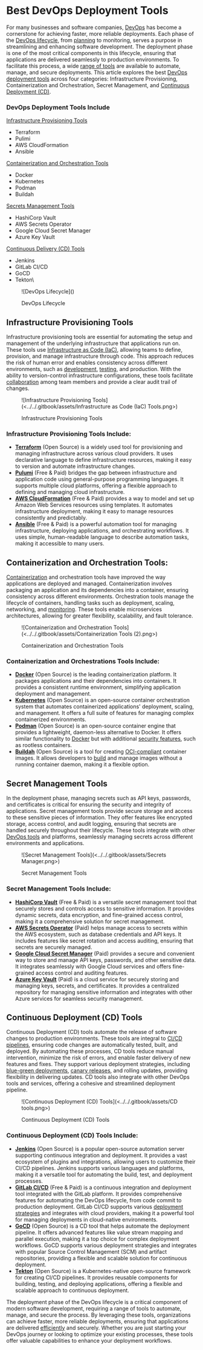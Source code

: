# Best DevOps Deployment Tools

For many businesses and software companies, [DevOps](https://pagertree.com/learn/devops/what-is-devops) has become a cornerstone for achieving faster, more reliable deployments. Each phase of the [DevOps lifecycle](https://pagertree.com/learn/devops/what-is-devops/what-is-a-devops-pipeline), from [planning](https://pagertree.com/learn/devops/best-devops-tools/best-devops-planning-tools) to monitoring, serves a purpose in streamlining and enhancing software development.  The deployment phase is one of the most critical components in this lifecycle, ensuring that applications are delivered seamlessly to production environments. To facilitate this process, a wide [range of tools](https://pagertree.com/learn/devops/best-devops-tools) are available to automate, manage, and secure deployments. This article explores the best [DevOps deployment tools](https://pagertree.com/learn/devops/what-is-devops/best-ci-cd-tools) across four categories: Infrastructure Provisioning, Containerization and Orchestration, Secret Management, and [Continuous Deployment (CD)](https://pagertree.com/learn/devops/what-is-devops/what-is-ci-cd#key-components-of-cd).

### **DevOps Deployment Tools Include**

[Infrastructure Provisioning Tools](https://docs.google.com/document/d/1viaHEAoEhY541ERKzKVpUMcOsxyEkCGxAoMU52S8vkI/edit#heading=h.zcaqwza8qzri)

* Terraform
* Pulimi
* AWS CloudFormation
* Ansible

[Containerization and Orchestration Tools](https://docs.google.com/document/d/1viaHEAoEhY541ERKzKVpUMcOsxyEkCGxAoMU52S8vkI/edit#heading=h.3dmc5wf5gc2y)

* Docker
* Kubernetes
* Podman
* Buildah

[Secrets Management Tools](https://docs.google.com/document/d/1viaHEAoEhY541ERKzKVpUMcOsxyEkCGxAoMU52S8vkI/edit#heading=h.ka1i42a31uy3)

* HashiCorp Vault
* AWS Secrets Operator&#x20;
* Google Cloud Secret Manager
* Azure Key Vault

[Continuous Delivery (CD) Tools](https://docs.google.com/document/d/1viaHEAoEhY541ERKzKVpUMcOsxyEkCGxAoMU52S8vkI/edit#heading=h.3pyal54wci2v)

* Jenkins
* GitLab CI/CD
* GoCD
* Tekton\


<figure>![DevOps Lifecycle](<https://lh7-rt.googleusercontent.com/docsz/AD_4nXdWB7X8UCDNUZkduUP40O4ZFTcwuA5aPvt_aZzh8HNgWi3_L7VsDfmO96SR_ZNj732lFlOIv4gH4pnmGfJuBiHnBMz1KscgIK5RS9LzyqIcBMbSSKyvhcj0M-nmHxVy0wSq1qhqaEiNSCOr5yiepbXbL6w_?key=aZh25J8kvuXTOiET7L8NvA>)<figcaption><p>DevOps Lifecycle</p></figcaption></figure>

## Infrastructure Provisioning Tools

Infrastructure provisioning tools are essential for automating the setup and management of the underlying infrastructure that applications run on. These tools use [Infrastructure as Code (IaC)](https://pagertree.com/learn/devops/what-is-devops/top-25-devops-interview-questions#id-11.-what-is-infrastructure-as-code-iac), allowing teams to define, provision, and manage infrastructure through code. This approach reduces the risk of human error and enables consistency across different environments, such as [development](https://pagertree.com/learn/devops/best-devops-tools/best-devops-build-tools), [testing](https://pagertree.com/learn/devops/best-devops-tools/best-devops-testing-tools), and production. With the ability to version-control infrastructure configurations, these tools facilitate [collaboration](https://pagertree.com/learn/devops/what-is-devops/what-are-the-benefits-of-devops#id-2.-enhanced-collaboration-and-communication) among team members and provide a clear audit trail of changes.

<figure>![Infrastructure Provisioning Tools](<../../.gitbook/assets/Infrastructure as Code (IaC) Tools.png>)<figcaption><p>Infrastructure Provisioning Tools</p></figcaption></figure>

### Infrastructure Provisioning Tools Include:

* [**Terraform**](https://www.terraform.io/use-cases/infrastructure-as-code) (Open Source) is a widely used tool for provisioning and managing infrastructure across various cloud providers. It uses declarative language to define infrastructure resources, making it easy to version and automate infrastructure changes.
* [**Pulumi**](https://www.pulumi.com/) (Free & Paid) bridges the gap between infrastructure and application code using general-purpose programming languages. It supports multiple cloud platforms, offering a flexible approach to defining and managing cloud infrastructure.
* [**AWS CloudFormation**](https://aws.amazon.com/cloudformation/) (Free & Paid) provides a way to model and set up Amazon Web Services resources using templates. It automates infrastructure deployment, making it easy to manage resources consistently and predictably.
* [**Ansible**](https://www.ansible.com/) (Free & Paid) is a powerful automation tool for managing infrastructure, deploying applications, and orchestrating workflows. It uses simple, human-readable language to describe automation tasks, making it accessible to many users.

## Containerization and Orchestration Tools:

[Containerization](https://pagertree.com/learn/docker/containers) and orchestration tools have improved the way applications are deployed and managed. Containerization involves packaging an application and its dependencies into a container, ensuring consistency across different environments. Orchestration tools manage the lifecycle of containers, handling tasks such as deployment, scaling, networking, and [monitoring](https://pagertree.com/blog/system-monitoring-7-best-apm-tools). These tools enable microservices architectures, allowing for greater flexibility, scalability, and fault tolerance.&#x20;

<figure>![Containerization and Orchestration Tools](<../../.gitbook/assets/Containerization Tools (2).png>)<figcaption><p>Containerization and Orchestration Tools</p></figcaption></figure>

### Containerization and Orchestrations Tools Include:

* [**Docker**](https://www.docker.com/) (Open Source) is the leading containerization platform. It packages applications and their dependencies into containers. It provides a consistent runtime environment, simplifying application deployment and management.
* [**Kubernetes**](https://kubernetes.io/) (Open Source)  is an open-source container orchestration system that automates containerized applications' deployment, scaling, and management. It offers a full suite of features for managing complex containerized environments.
* [**Podman**](https://podman.io/) (Open Source) is an open-source container engine that provides a lightweight, daemon-less alternative to Docker. It offers similar functionality to [Docker](https://pagertree.com/learn/docker/overview) but with additional [security features](https://pagertree.com/learn/devops/what-is-devops/what-is-devsecops), such as rootless containers.
* [**Buildah**](https://buildah.io/) (Open Source) is a tool for creating [OCI-compliant](https://opencontainers.org/) container images. It allows developers to [build](https://pagertree.com/learn/devops/best-devops-tools/best-devops-build-tools) and manage images without a running container daemon, making it a flexible option.

## Secret Management Tools

In the deployment phase, managing secrets such as API keys, passwords, and certificates is critical for ensuring the security and integrity of applications. Secret management tools provide secure storage and access to these sensitive pieces of information. They offer features like encrypted storage, access control, and audit logging, ensuring that secrets are handled securely throughout their lifecycle. These tools integrate with other [DevOps tools](https://pagertree.com/learn/devops/what-is-devops/devops-vs.-agile#how-do-devops-and-agile-work-together) and platforms, seamlessly managing secrets across different environments and applications.

<figure>![Secret Management Tools](<../../.gitbook/assets/Secrets Manager.png>)<figcaption><p>Secret Management Tools</p></figcaption></figure>

### Secret Management Tools Include:

* [**HashiCorp Vault**](https://www.hashicorp.com/products/vault) (Free & Paid) is a versatile secret management tool that securely stores and controls access to sensitive information. It provides dynamic secrets, data encryption, and fine-grained access control, making it a comprehensive solution for secret management.
* [**AWS Secrets Operator**](https://aws.amazon.com/secrets-manager/) (Paid) helps manage access to secrets within the AWS ecosystem, such as database credentials and API keys. It includes features like secret rotation and access auditing, ensuring that secrets are securely managed.
* [**Google Cloud Secret Manager**](https://cloud.google.com/security/products/secret-manager) (Paid) provides a secure and convenient way to store and manage API keys, passwords, and other sensitive data. It integrates seamlessly with Google Cloud services and offers fine-grained access control and auditing features.
* [**Azure Key Vault**](https://azure.microsoft.com/en-us/products/key-vault/) (Paid) is a cloud service for securely storing and managing keys, secrets, and certificates. It provides a centralized repository for managing sensitive information and integrates with other Azure services for seamless security management.

## Continuous Deployment (CD) Tools

Continuous Deployment (CD) tools automate the release of software changes to production environments. These tools are integral to [CI/CD pipelines](https://pagertree.com/learn/devops/what-is-devops/what-is-ci-cd), ensuring code changes are automatically tested, built, and deployed. By automating these processes, CD tools reduce manual intervention, minimize the risk of errors, and enable faster delivery of new features and fixes. They support various deployment strategies, including [blue-green deployments](https://pagertree.com/learn/devops/what-is-site-reliability-engineering-sre/what-is-blue-green-deployment), [canary releases](https://pagertree.com/learn/devops/what-is-site-reliability-engineering-sre/what-is-a-canary-deployment), and rolling updates, providing flexibility in delivering updates. CD tools also integrate with other DevOps tools and services, offering a cohesive and streamlined deployment pipeline.

<figure>![Continuous Deployment (CD) Tools](<../../.gitbook/assets/CD tools.png>)<figcaption><p>Continuous Deployment (CD) Tools</p></figcaption></figure>

### Continuous Deployment (CD) Tools Include:

* [**Jenkins**](https://www.jenkins.io/) (Open Source) is a popular open-source automation server supporting continuous integration and deployment. It provides a vast ecosystem of plugins and integrations, allowing users to customize their CI/CD pipelines. Jenkins supports various languages and platforms, making it a versatile tool for automating the build, test, and deployment processes.
* [**GitLab CI/CD**](https://about.gitlab.com/solutions/continuous-integration/) (Free & Paid) is a continuous integration and deployment tool integrated with the GitLab platform. It provides comprehensive features for automating the DevOps lifecycle, from code commit to production deployment. GitLab CI/CD supports various [deployment strategies](https://pagertree.com/learn/devops/what-is-site-reliability-engineering-sre/what-is-blue-green-deployment) and integrates with cloud providers, making it a powerful tool for managing deployments in cloud-native environments.
* [**GoCD**](https://www.gocd.org/index.html) (Open Source) is a CD tool that helps automate the deployment pipeline. It offers advanced features like value stream mapping and parallel execution, making it a top choice for complex deployment workflows. GoCD supports various deployment strategies and integrates with popular Source Control Management (SCM) and artifact repositories, providing a flexible and scalable solution for continuous deployment.
* [**Tekton**](https://tekton.dev/) (Open Source) is a Kubernetes-native open-source framework for creating CI/CD pipelines. It provides reusable components for building, testing, and deploying applications, offering a flexible and scalable approach to continuous deployment.

The deployment phase of the DevOps lifecycle is a critical component of modern software development, requiring a range of tools to automate, manage, and secure the process. By leveraging these tools, organizations can achieve faster, more reliable deployments, ensuring that applications are delivered [efficiently](https://pagertree.com/learn/incident-management/sla-vs-slo-vs-sli#what-is-a-service-level-agreement-sla) and securely. Whether you are just starting your DevOps journey or looking to optimize your existing processes, these tools offer valuable capabilities to enhance your deployment workflows.